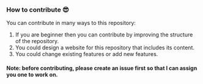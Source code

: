 ### How to contribute 😎<br>

You can contribute in many ways to this repository:
1. If you are beginner then you can contribute by improving the structure of the repository. <br>
2. You could design a website for this repository that includes its content. <br>
3. You could change existing features or add new features. <br>


#### Note: before contributing, please create an issue first so that I can assign you one to work on.
